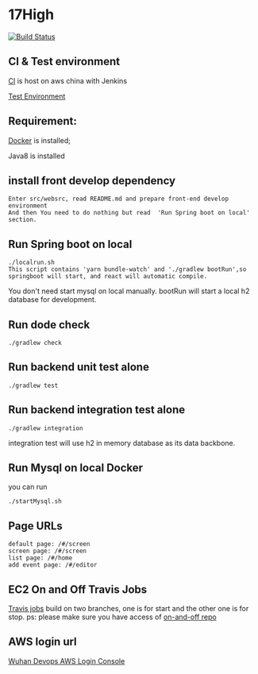 # 17High

[![Build Status](https://travis-ci.org/tw-wh-devops-community/17high_web.svg?branch=development)](https://travis-ci.org/tw-wh-devops-community/17high_web)

## CI & Test environment
[CI](http://52.80.48.188:18080/job/17high/view/delivery-pipeline/) is host on aws china with Jenkins

[Test Environment](http://52.80.48.188:8081)

## Requirement:

[Docker](https://docs.docker.com/docker-for-mac/install/#download-docker-for-mac) is installed;

Java8 is installed

## install front develop dependency
```
Enter src/websrc, read README.md and prepare front-end develop environment
And then You need to do nothing but read  'Run Spring boot on local' section.
```
## Run Spring boot on local

~~~
./localrun.sh
This script contains 'yarn bundle-watch' and './gradlew bootRun',so springboot will start, and react will automatic compile.
~~~
You don't need start mysql on local manually. bootRun will start a local h2 database for development.

## Run dode check
~~~
./gradlew check
~~~

## Run backend unit test alone
~~~
./gradlew test
~~~

## Run backend integration test alone
~~~
./gradlew integration
~~~
integration test will use h2 in memory database as its data backbone.

## Run Mysql on local Docker
you can run
```
./startMysql.sh
```

## Page URLs

~~~~
default page: /#/screen
screen page: /#/screen
list page: /#/home
add event page: /#/editor
~~~~

## EC2 On and Off Travis Jobs
[Travis jobs](https://www.travis-ci.org/) build on two branches, one is for start and the other one is for stop.
ps: please make sure you have access of [on-and-off repo](https://github.com/tw-wh-devops-community/17high_web_on_off.git)

## AWS login url
[Wuhan Devops AWS Login Console](https://735490473697.signin.amazonaws.cn/console)